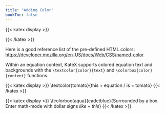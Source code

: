 ```yaml
---
title: "Adding Color"
bookToc: false
---
```


{{< katex display >}}

{{< /katex >}}

Here is a good reference list of the pre-defined HTML colors: https://developer.mozilla.org/en-US/docs/Web/CSS/named-color


Within an equation context, KateX supports colored equation text and backgrounds with the `\textcolor{color}{text}` and `\colorbox{color}{content}` functions.

{{< katex display >}}
\textcolor{tomato}{this + equation / is = tomato}
{{< /katex >}}

{{< katex display >}}
\fcolorbox{aqua}{cadetblue}{Surrounded by a box. Enter math-mode with dollar signs $like + this$}
{{< /katex >}}